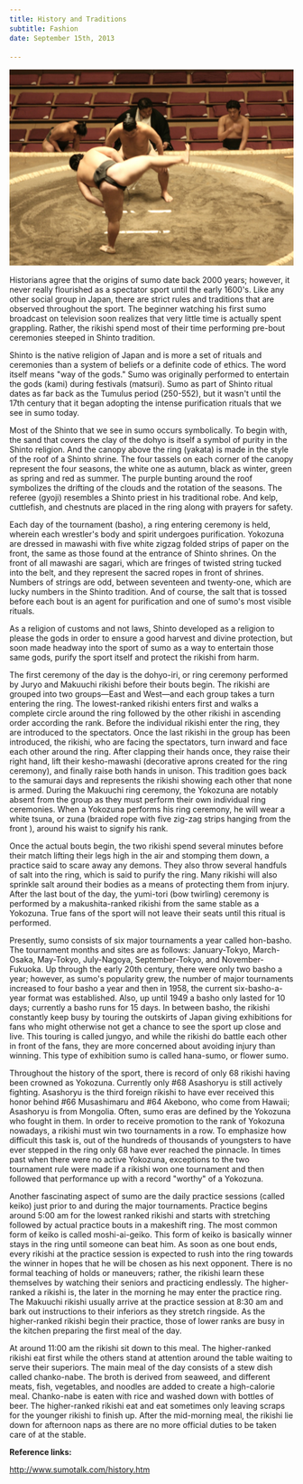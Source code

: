 ```yaml
---
title: History and Traditions
subtitle: Fashion
date: September 15th, 2013

---
```



 ![Fashion](structured-article3.jpg)
 
 
Historians agree that the origins of sumo date back 2000 years; however, it never really flourished as a spectator sport until the early 1600's. Like any other social group in Japan, there are strict rules and traditions that are observed throughout the sport. The beginner watching his first sumo broadcast on television soon realizes that very little time is actually spent grappling. Rather, the rikishi spend most of their time performing pre-bout ceremonies steeped in Shinto tradition.

Shinto is the native religion of Japan and is more a set of rituals and ceremonies than a system of beliefs or a definite code of ethics. The word itself means "way of the gods." Sumo was originally performed to entertain the gods (kami) during festivals (matsuri). Sumo as part of Shinto ritual dates as far back as the Tumulus period (250-552), but it wasn't until the 17th century that it began adopting the intense purification rituals that we see in sumo today.

Most of the Shinto that we see in sumo occurs symbolically. To begin with, the sand that covers the clay of the dohyo is itself a symbol of purity in the Shinto religion. And the canopy above the ring (yakata) is made in the style of the roof of a Shinto shrine. The four tassels on each corner of the canopy represent the four seasons, the white one as autumn, black as winter, green as spring and red as summer. The purple bunting around the roof symbolizes the drifting of the clouds and the rotation of the seasons. The referee (gyoji) resembles a Shinto priest in his traditional robe. And kelp, cuttlefish, and chestnuts are placed in the ring along with prayers for safety.

Each day of the tournament (basho), a ring entering ceremony is held, wherein each wrestler's body and spirit undergoes purification. Yokozuna are dressed in mawashi with five white zigzag folded strips of paper on the front, the same as those found at the entrance of Shinto shrines. On the front of all mawashi are sagari, which are fringes of twisted string tucked into the belt, and they represent the sacred ropes in front of shrines. Numbers of strings are odd, between seventeen and twenty-one, which are lucky numbers in the Shinto tradition. And of course, the salt that is tossed before each bout is an agent for purification and one of sumo's most visible rituals.

As a religion of customs and not laws, Shinto developed as a religion to please the gods in order to ensure a good harvest and divine protection, but soon made headway into the sport of sumo as a way to entertain those same gods, purify the sport itself and protect the rikishi from harm.

The first ceremony of the day is the dohyo-iri, or ring ceremony performed by Juryo and Makuuchi rikishi before their bouts begin. The rikishi are grouped into two groups—East and West—and each group takes a turn entering the ring. The lowest-ranked rikishi enters first and walks a complete circle around the ring followed by the other rikishi in ascending order according the rank. Before the individual rikishi enter the ring, they are introduced to the spectators. Once the last rikishi in the group has been introduced, the rikishi, who are facing the spectators, turn inward and face each other around the ring. After clapping their hands once, they raise their right hand, lift their kesho-mawashi (decorative aprons created for the ring ceremony), and finally raise both hands in unison. This tradition goes back to the samurai days and represents the rikishi showing each other that none is armed. During the Makuuchi ring ceremony, the Yokozuna are notably absent from the group as they must perform their own individual ring ceremonies. When a Yokozuna performs his ring ceremony, he will wear a white tsuna, or zuna (braided rope with five zig-zag strips hanging from the front ), around his waist to signify his rank.

Once the actual bouts begin, the two rikishi spend several minutes before their match lifting their legs high in the air and stomping them down, a practice said to scare away any demons. They also throw several handfuls of salt into the ring, which is said to purify the ring. Many rikishi will also sprinkle salt around their bodies as a means of protecting them from injury. After the last bout of the day, the yumi-tori (bow twirling) ceremony is performed by a makushita-ranked rikishi from the same stable as a Yokozuna. True fans of the sport will not leave their seats until this ritual is performed.

Presently, sumo consists of six major tournaments a year called hon-basho. The tournament months and sites are as follows: January-Tokyo, March-Osaka, May-Tokyo, July-Nagoya, September-Tokyo, and November-Fukuoka. Up through the early 20th century, there were only two basho a year; however, as sumo's popularity grew, the number of major tournaments increased to four basho a year and then in 1958, the current six-basho-a-year format was established. Also, up until 1949 a basho only lasted for 10 days; currently a basho runs for 15 days. In between basho, the rikishi constantly keep busy by touring the outskirts of Japan giving exhibitions for fans who might otherwise not get a chance to see the sport up close and live. This touring is called jungyo, and while the rikishi do battle each other in front of the fans, they are more concerned about avoiding injury than winning. This type of exhibition sumo is called hana-sumo, or flower sumo.

Throughout the history of the sport, there is record of only 68 rikishi having been crowned as Yokozuna. Currently only #68 Asashoryu is still actively fighting. Asashoryu is the third foreign rikishi to have ever received this honor behind #66 Musashimaru and #64 Akebono, who come from Hawaii; Asashoryu is from Mongolia. Often, sumo eras are defined by the Yokozuna who fought in them. In order to receive promotion to the rank of Yokozuna nowadays, a rikishi must win two tournaments in a row. To emphasize how difficult this task is, out of the hundreds of thousands of youngsters to have ever stepped in the ring only 68 have ever reached the pinnacle. In times past when there were no active Yokozuna, exceptions to the two tournament rule were made if a rikishi won one tournament and then followed that performance up with a record "worthy" of a Yokozuna.

Another fascinating aspect of sumo are the daily practice sessions (called keiko) just prior to and during the major tournaments. Practice begins around 5:00 am for the lowest ranked rikishi and starts with stretching followed by actual practice bouts in a makeshift ring. The most common form of keiko is called moshi-ai-geiko. This form of keiko is basically winner stays in the ring until someone can beat him. As soon as one bout ends, every rikishi at the practice session is expected to rush into the ring towards the winner in hopes that he will be chosen as his next opponent. There is no formal teaching of holds or maneuvers; rather, the rikishi learn these themselves by watching their seniors and practicing endlessly. The higher-ranked a rikishi is, the later in the morning he may enter the practice ring. The Makuuchi rikishi usually arrive at the practice session at 8:30 am and bark out instructions to their inferiors as they stretch ringside. As the higher-ranked rikishi begin their practice, those of lower ranks are busy in the kitchen preparing the first meal of the day.

At around 11:00 am the rikishi sit down to this meal. The higher-ranked rikishi eat first while the others stand at attention around the table waiting to serve their superiors. The main meal of the day consists of a stew dish called chanko-nabe. The broth is derived from seaweed, and different meats, fish, vegetables, and noodles are added to create a high-calorie meal. Chanko-nabe is eaten with rice and washed down with bottles of beer. The higher-ranked rikishi eat and eat sometimes only leaving scraps for the younger rikishi to finish up. After the mid-morning meal, the rikishi lie down for afternoon naps as there are no more official duties to be taken care of at the stable.

**Reference links:** 

http://www.sumotalk.com/history.htm